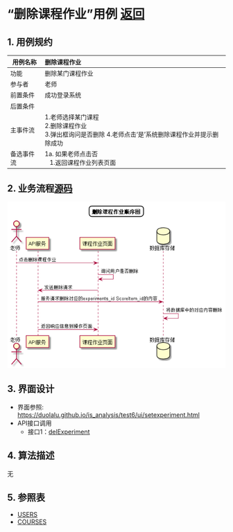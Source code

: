 # “删除课程作业”用例 [返回](../README.md)
## 1. 用例规约

|用例名称|删除课程作业|
|-------|:-------------|
|功能|删除某门课程作业|
|参与者|老师|
|前置条件|成功登录系统|
|后置条件| |
|主事件流| 1.老师选择某门课程 <br/> 2.删除课程作业 <br/>3.弹出框询问是否删除 4.老师点击‘是’系统删除课程作业并提示删除成功|
|备选事件流|1a. 如果老师点击否<br/>&nbsp;&nbsp; 1.返回课程作业列表页面|

## 2. 业务流程[源码](../顺序图/删除课程作业.puml)
![删除课程作业](../images/顺序图/删除课程作业.png)

## 3. 界面设计
- 界面参照: https://duolalu.github.io/is_analysis/test6/ui/setexperiment.html
- API接口调用
    - 接口1：[delExperiment](../接口/delExperiment.md)

    
## 4. 算法描述
无
    
## 5. 参照表
- [USERS](../数据库设计.md/#USERS)
- [COURSES](../数据库设计.md/#COURSES)
